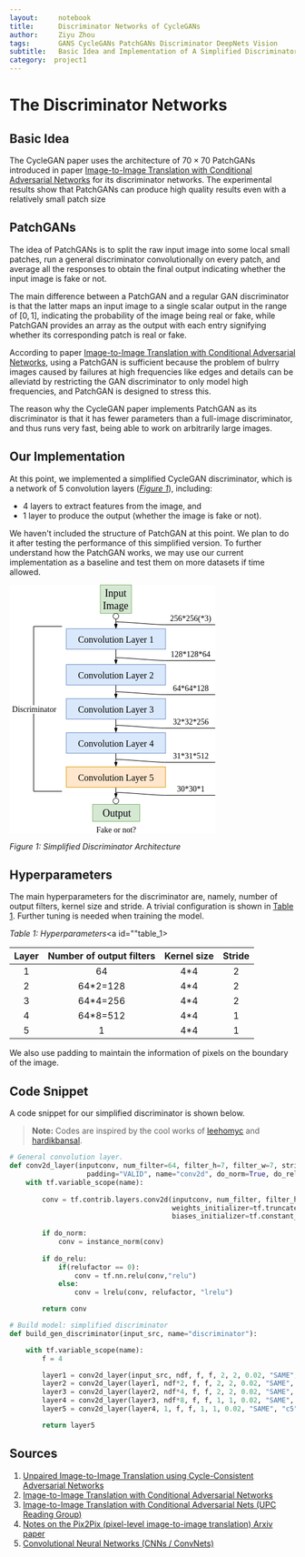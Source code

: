 ```yaml
---
layout:     notebook
title:      Discriminator Networks of CycleGANs
author:     Ziyu Zhou
tags:       GANS CycleGANs PatchGANs Discriminator DeepNets Vision
subtitle:   Basic Idea and Implementation of A Simplified Discriminator of CycleGANs
category:  project1
---
```


# The Discriminator Networks

## Basic Idea

The CycleGAN paper uses the architecture of $70 \times 70$ PatchGANs introduced in paper [Image-to-Image Translation with Conditional Adversarial Networks](https://arxiv.org/pdf/1611.07004.pdf) for its discriminator networks. The experimental results show that PatchGANs can produce high quality results even with a relatively small patch size


## PatchGANs

The idea of PatchGANs is to split the raw input image into some local small patches, run a general discriminator convolutionally on every patch, and average all the responses to obtain the final output indicating whether the input image is fake or not. 

The main difference between a PatchGAN and a regular GAN discriminator is that the latter maps an input image to a single scalar output in the range of $[0, 1]$, indicating the probability of the image being real or fake, while PatchGAN provides an array as the output with each entry signifying whether its corresponding patch is real or fake.

According to paper [Image-to-Image Translation with Conditional Adversarial Networks](https://arxiv.org/pdf/1611.07004.pdf), using a PatchGAN is sufficient because the problem of bulrry images caused by failures at high frequencies like edges and details can be alleviatd by restricting the GAN discriminator to only model high frequencies, and PatchGAN is designed to stress this.

The reason why the CycleGAN paper implements PatchGAN as its discriminator is that it has fewer parameters than a full-image discriminator, and thus runs very fast, being able to work on arbitrarily large images.


## Our Implementation

At this point, we implemented a simplified CycleGAN discriminator, which is a network of 5 convolution layers ([_Figure 1_](#discrim)), including:

* 4 layers to extract features from the image, and
* 1 layer to produce the output (whether the image is fake or not).

We haven't included the structure of PatchGAN at this point. We plan to do it after testing the performance of this simplified version. To further understand how the PatchGAN works, we may use our current implementation as a baseline and test them on more datasets if time allowed.



![img](data:image/svg+xml;base64,PCFET0NUWVBFIHN2ZyBQVUJMSUMgIi0vL1czQy8vRFREIFNWRyAxLjEvL0VOIiAiaHR0cDovL3d3%0D%0Ady53My5vcmcvR3JhcGhpY3MvU1ZHLzEuMS9EVEQvc3ZnMTEuZHRkIj4KPHN2ZyB4bWxucz0iaHR0%0D%0AcDovL3d3dy53My5vcmcvMjAwMC9zdmciIHhtbG5zOnhsaW5rPSJodHRwOi8vd3d3LnczLm9yZy8x%0D%0AOTk5L3hsaW5rIiB3aWR0aD0iMzYzcHgiIGhlaWdodD0iNDM4cHgiIHZlcnNpb249IjEuMSIgY29u%0D%0AdGVudD0iJmx0O214ZmlsZSB1c2VyQWdlbnQ9JnF1b3Q7TW96aWxsYS81LjAgKE1hY2ludG9zaDsg%0D%0ASW50ZWwgTWFjIE9TIFggMTBfMTJfNikgQXBwbGVXZWJLaXQvNTM3LjM2IChLSFRNTCwgbGlrZSBH%0D%0AZWNrbykgQ2hyb21lLzYzLjAuMzIzOS4xMzIgU2FmYXJpLzUzNy4zNiZxdW90OyB2ZXJzaW9uPSZx%0D%0AdW90OzguNS45JnF1b3Q7IGVkaXRvcj0mcXVvdDt3d3cuZHJhdy5pbyZxdW90OyZndDsmbHQ7ZGlh%0D%0AZ3JhbSBpZD0mcXVvdDs4NmE3NWFhYS1hYmE2LTI2OTUtMGQxMC01M2QyMjllODhkM2UmcXVvdDsg%0D%0AbmFtZT0mcXVvdDtQYWdlLTEmcXVvdDsmZ3Q7N1Z4dGI2TTRFUDQxa1hZcmJSVnM4NUtQYmRydXJi%0D%0AU25PM1ZYMnR0UEp3Y2N3cFhnSEhIYTlINzlqYkVoRUp5R2JZRzBUU3Jhd3ZnRlBEUFA0L0VMRFBC%0D%0ANHZ2NmMwc1hzZHg2d2VJQ0d3WHFBcndZSWpld2gvSldDUnlXd2JhSUVZUm9GU21SdEJOK2kvNWdX%0D%0ANm5MaEtncllzcEpSY0I2TGFGRVYranhKbUM4cU1wcW0vS0dhYmNyajZsMFhOR1Exd1RlZnhuWHBq%0D%0AeWdRTXlWRkdEdWJoTjlZRk03eVd6dDVBeWZVdnd0VHZrcjBEUWNJVDdNZmxUeW5lV1c2cGNzWkRm%0D%0AaERTWVN2QjNpY2NpN1UyWHc5WnJIVWJhNDNWZTVtUjJyeDRDbExSSk1DR092bkVJOTU0MWtBdXRD%0D%0AWENVL2czMlhXSUNhTERPRnFKdVl4bkZwd3l0YVIrRXVLejIxOTlUTlBTVVQ2V0VxU2x6OTFCVXRC%0D%0AVTNFaDdiUzVSU2E3aWVKWTUyRkprT2VZeE55Lyt6NkxFaVhXbWRSTmN1ZHg0T29mSnNTanZxWXJ3%0D%0AVUhFVXpIaklVOW8vSlh6aFM2MUZDbS9ZMk1lOHpSck1SNW1QMFZLYm5LWlYybEhxbVNuZ3EzQ2JB%0D%0AQUh4dWNNV2dwWlVoWlRFZDFYeTFIdG1HR1JyeWo2SjQrZ1JqVFVHQ0tXcllwb0NGazVOdklxbG55%0D%0AVitreVhLbHQ0WDBYWXJWWUVpZytacUZVRUo2WDJiRVNaQSszd1B2Mkk5elJlc2R6L3Q3eXI2a29Q%0D%0AczBpd2J3dnF5OVFINEpLcWU5WHRNUVhqbHl3WDJNd0xDTWhwSElYZ0gxYyttSVdsSmlON2FJSWRw%0D%0AekRwUFVzRlcvK3FVWFVCN0xublZhMDZ1dWtQRzdxd2RZNVppU2pzNFc0L3FDaitDUzNiSjhTMmdW%0D%0AalFZSVlnemUyNmw4bXdvSUh6UWx3M3RTZmFEeG9vQUYwZjJ3OFl1bHlvL25BYXJhWDE5eU5JOTA0%0D%0AR0JMV0FFNUl6d2phSmxXQ1NpOG93MmVhNjU2Z1ZHOVRxeEVKcWdHZjhPS1hhK002L0s5bmRYbjZt%0D%0AS1oxejZMa0xTY1VLdVZBVy83VE1uUFlDTWxqZVlsMHU0WVR5LzVka3NaSTMrVEtYb1lhK01UeXl1%0D%0AcmZLVXpNektGcVlDREEzbHdaZTJZSmFWRE9lTkZzRUFjMkZUcGhIUVJEdmNxQXFXYlRCajI2Vkhk%0D%0AMjYyVDJEMlhFTFprZmtSSS90MHlPcDA2T0ZlK0pIc2cvSSt5SHFWQ0hhRFBvS3BHT2UzUE40SlNL%0D%0AZVFNR3Y5QkhnQlRVMmhYVEw0UTVsM3RSdkZPNDR2c2NtMDViZ2pMYkRuU0tJTEJPNWF3aDQ4aEhU%0D%0AaXlCOWluaGFnblFGdnkrTmI1b05ONG9SNWt2SExjanVidHl5TjFZNEFNV2dJNmNZTkRURWlwMVJq%0D%0ASE9pbVBhakJzc1VOdGc5aFEzV2E0d2I4TEdEMmpCUDBoMm8zUk9vT3dDMWJRQzEweGVvN1ZjSWFu%0D%0ATGtvTWFvVDFCN0oxQjNBR3JIQUdxdkwxQTdyeERVOW1GQVBaMHl4MjhHNnNBZFRZWnRUZGpWUWUz%0D%0AMUNHckxOWGhBdCtSNW9JVWpsMVMwVEloVDA3S0hEVXB1WVdiVTh2WXIrYjBzTkJCczE3MjNvNFVH%0D%0AYTdTUHZqcGRhZmhqSmJLbGh1TmJZdGhpTENPV3VscGxHTlkwKzd3b3hIMGlESEVyY1loMUZIR0lh%0D%0ANGhEM0o3aWtQNldESWtKeURmMGprRWlsOUZISWxOdWpnL1VaQXZTSTBNUVF0ckFiMitjYlRTMWhi%0D%0Ad3orZXMwSGpydWkzZG1kQ0ZUUU5VaW92RXQ5TTAwQ1RQRGlReSswa0F4bXdwOU91RkM4TGt1bkdw%0D%0AdWxBa0xPWjJlS2RhK2hBTlVQYllHTmp6QkdLNnMvQXFPcDlqZ09ZNldQNUYwS2hFbDRUakxtQTNB%0D%0Ac3ZIWU1xR0w3MXpOOXF2SDlrRmZORXBrYmFvWnpGK2xTeUNFVzZiMG56Vkk4cG0rbEpsRXl0Z05q%0D%0Ad080UTRXb0RHN3I4emltRUF6dDNscjN0RFBiUTZ2aXpKYUw2LzNUcU40L29UWTJQelRZaVZYdXNL%0D%0AQkprWGk4elJpVko5ZWJGR09YVStwaThrNkloWE9sRmtzcUhReHhuK210cFY2ajNCM2swTzFsQzk3%0D%0AMnNxZm5WU3Zac1pqMWpEVW92SGU2dWxOR1FyWnpCcjhmenZESEV5VWREeVVaOW1OMVJrbW1xZHYz%0D%0AUVVrNWRnOUNTZm51aUE0b3lUUXIweDhsT1FUaUl4a21uUWpwYUFpcDJDM1NCeUUxbVE5N280VGtI%0D%0AbzZRRU9rdVJqcnNxQTJqTXpnZ1Nqb1IwdkVRMGdqMVJramsvUTdhOEFFSGJYaTR0WEd3UFVJaTFt%0D%0ARUp5VHFEdzdiUWlaQ09ocEN3M1NNaG9YZExTS1M1SVZyZUVJMmQ3dWpvc0FzWWVIZ0dSK05YSTA1%0D%0AazlPYkppUFE0ZjBSTUU2VHZoSXp3b2NpSWREZDdSQnJNOTlXMVpTQ0ErVHFVSDVrNG44Yjh3WitC%0D%0ANmM1cGtuQ1JtZlZ2cXdSRVJRWTc5NTNzUkVWei95OWVaQ3hlZzZwUFY5aUdMUWRvMUFZQTltNlRh%0D%0ANVhkMVpKdTZZTVduM3lsVkprbERTY2ZzaGZjSlp2QzM2M3pqL1hPNFNwYSttazBqeElxNUFyM1cx%0D%0AcllEdWh5VmtCZlBxL2VLbUdSbHJ6S3Jub1ZjcnlhVnhHVFY3WHhNWUYyTnJMazU2cHpROFhHbFNL%0D%0AdDJFMnJFdC9RUmhhendYLzVCVnJEQmx2UzBhNTV1Tng4UUVZeDkrWXJQZmo2Znc9PSZsdDsvZGlh%0D%0AZ3JhbSZndDsmbHQ7L214ZmlsZSZndDsiIHN0eWxlPSJiYWNrZ3JvdW5kLWNvbG9yOiByZ2IoMjU1%0D%0ALCAyNTUsIDI1NSk7Ij48ZGVmcy8+PGcgdHJhbnNmb3JtPSJ0cmFuc2xhdGUoMC41LDAuNSkiPjxw%0D%0AYXRoIGQ9Ik0gMTg3IDUwIEwgMTg3IDY4Ljg4IiBmaWxsPSJub25lIiBzdHJva2U9IiMwMDAwMDAi%0D%0AIHN0cm9rZS1taXRlcmxpbWl0PSIxMCIgcG9pbnRlci1ldmVudHM9Im5vbmUiLz48cGF0aCBkPSJN%0D%0AIDE4NyA3NS44OCBMIDE4NC42NyA2OC44OCBMIDE4OS4zMyA2OC44OCBaIiBmaWxsPSIjMDAwMDAw%0D%0AIiBzdHJva2U9IiMwMDAwMDAiIHN0cm9rZS1taXRlcmxpbWl0PSIxMCIgcG9pbnRlci1ldmVudHM9%0D%0AIm5vbmUiLz48cmVjdCB4PSIxNTkuNSIgeT0iMCIgd2lkdGg9IjU1IiBoZWlnaHQ9IjUwIiBmaWxs%0D%0APSIjZDVlOGQ0IiBzdHJva2U9IiM4MmIzNjYiIHBvaW50ZXItZXZlbnRzPSJub25lIi8+PHBhdGgg%0D%0AZD0iTSAxODcgNjAgTCAxODcgNjguODgiIGZpbGw9Im5vbmUiIHN0cm9rZT0iIzAwMDAwMCIgc3Ry%0D%0Ab2tlLW1pdGVybGltaXQ9IjEwIiBwb2ludGVyLWV2ZW50cz0ibm9uZSIvPjxwYXRoIGQ9Ik0gMTg3%0D%0AIDc1Ljg4IEwgMTg0LjY3IDY4Ljg4IEwgMTg5LjMzIDY4Ljg4IFoiIGZpbGw9IiMwMDAwMDAiIHN0%0D%0Acm9rZT0iIzAwMDAwMCIgc3Ryb2tlLW1pdGVybGltaXQ9IjEwIiBwb2ludGVyLWV2ZW50cz0ibm9u%0D%0AZSIvPjxlbGxpcHNlIGN4PSIxODciIGN5PSI1NSIgcng9IjUiIHJ5PSI1IiBmaWxsPSIjZmZmZmZm%0D%0AIiBzdHJva2U9IiMwMDAwMDAiIHBvaW50ZXItZXZlbnRzPSJub25lIi8+PGcgdHJhbnNmb3JtPSJ0%0D%0AcmFuc2xhdGUoMTQ3LjUsNC41KSI+PHN3aXRjaD48Zm9yZWlnbk9iamVjdCBzdHlsZT0ib3ZlcmZs%0D%0Ab3c6dmlzaWJsZTsiIHBvaW50ZXItZXZlbnRzPSJhbGwiIHdpZHRoPSI3OCIgaGVpZ2h0PSI0MCIg%0D%0AcmVxdWlyZWRGZWF0dXJlcz0iaHR0cDovL3d3dy53My5vcmcvVFIvU1ZHMTEvZmVhdHVyZSNFeHRl%0D%0AbnNpYmlsaXR5Ij48ZGl2IHhtbG5zPSJodHRwOi8vd3d3LnczLm9yZy8xOTk5L3hodG1sIiBzdHls%0D%0AZT0iZGlzcGxheTogaW5saW5lLWJsb2NrOyBmb250LXNpemU6IDEycHg7IGZvbnQtZmFtaWx5OiBI%0D%0AZWx2ZXRpY2E7IGNvbG9yOiByZ2IoMCwgMCwgMCk7IGxpbmUtaGVpZ2h0OiAxLjI7IHZlcnRpY2Fs%0D%0ALWFsaWduOiB0b3A7IHdpZHRoOiA3OHB4OyB3aGl0ZS1zcGFjZTogbm9ybWFsOyB3b3JkLXdyYXA6%0D%0AIG5vcm1hbDsgdGV4dC1hbGlnbjogY2VudGVyOyI+PGRpdiB4bWxucz0iaHR0cDovL3d3dy53My5v%0D%0AcmcvMTk5OS94aHRtbCIgc3R5bGU9ImRpc3BsYXk6aW5saW5lLWJsb2NrO3RleHQtYWxpZ246aW5o%0D%0AZXJpdDt0ZXh0LWRlY29yYXRpb246aW5oZXJpdDsiPjxmb250IGZhY2U9IkdhcmFtb25kIiBzdHls%0D%0AZT0iZm9udC1zaXplOiAxOHB4Ij5JbnB1dCBJbWFnZTwvZm9udD48L2Rpdj48L2Rpdj48L2ZvcmVp%0D%0AZ25PYmplY3Q+PHRleHQgeD0iMzkiIHk9IjI2IiBmaWxsPSIjMDAwMDAwIiB0ZXh0LWFuY2hvcj0i%0D%0AbWlkZGxlIiBmb250LXNpemU9IjEycHgiIGZvbnQtZmFtaWx5PSJIZWx2ZXRpY2EiPltOb3Qgc3Vw%0D%0AcG9ydGVkIGJ5IHZpZXdlcl08L3RleHQ+PC9zd2l0Y2g+PC9nPjxwYXRoIGQ9Ik0gMTg3IDExMyBM%0D%0AIDE4NyAxMzEuODgiIGZpbGw9Im5vbmUiIHN0cm9rZT0iIzAwMDAwMCIgc3Ryb2tlLW1pdGVybGlt%0D%0AaXQ9IjEwIiBwb2ludGVyLWV2ZW50cz0ibm9uZSIvPjxwYXRoIGQ9Ik0gMTg3IDEzOC44OCBMIDE4%0D%0ANC42NyAxMzEuODggTCAxODkuMzMgMTMxLjg4IFoiIGZpbGw9IiMwMDAwMDAiIHN0cm9rZT0iIzAw%0D%0AMDAwMCIgc3Ryb2tlLW1pdGVybGltaXQ9IjEwIiBwb2ludGVyLWV2ZW50cz0ibm9uZSIvPjxyZWN0%0D%0AIHg9Ijk5LjUiIHk9Ijc3IiB3aWR0aD0iMTc1IiBoZWlnaHQ9IjM2IiBmaWxsPSIjZGFlOGZjIiBz%0D%0AdHJva2U9IiM2YzhlYmYiIHBvaW50ZXItZXZlbnRzPSJub25lIi8+PGcgdHJhbnNmb3JtPSJ0cmFu%0D%0Ac2xhdGUoMTEzLjUsODYuNSkiPjxzd2l0Y2g+PGZvcmVpZ25PYmplY3Qgc3R5bGU9Im92ZXJmbG93%0D%0AOnZpc2libGU7IiBwb2ludGVyLWV2ZW50cz0iYWxsIiB3aWR0aD0iMTQ3IiBoZWlnaHQ9IjE3IiBy%0D%0AZXF1aXJlZEZlYXR1cmVzPSJodHRwOi8vd3d3LnczLm9yZy9UUi9TVkcxMS9mZWF0dXJlI0V4dGVu%0D%0Ac2liaWxpdHkiPjxkaXYgeG1sbnM9Imh0dHA6Ly93d3cudzMub3JnLzE5OTkveGh0bWwiIHN0eWxl%0D%0APSJkaXNwbGF5OiBpbmxpbmUtYmxvY2s7IGZvbnQtc2l6ZTogMTJweDsgZm9udC1mYW1pbHk6IEhl%0D%0AbHZldGljYTsgY29sb3I6IHJnYigwLCAwLCAwKTsgbGluZS1oZWlnaHQ6IDEuMjsgdmVydGljYWwt%0D%0AYWxpZ246IHRvcDsgd2lkdGg6IDE0N3B4OyB3aGl0ZS1zcGFjZTogbm93cmFwOyB3b3JkLXdyYXA6%0D%0AIG5vcm1hbDsgdGV4dC1hbGlnbjogY2VudGVyOyI+PGRpdiB4bWxucz0iaHR0cDovL3d3dy53My5v%0D%0AcmcvMTk5OS94aHRtbCIgc3R5bGU9ImRpc3BsYXk6aW5saW5lLWJsb2NrO3RleHQtYWxpZ246aW5o%0D%0AZXJpdDt0ZXh0LWRlY29yYXRpb246aW5oZXJpdDsiPjxmb250IHN0eWxlPSJmb250LXNpemU6IDE2%0D%0AcHgiIGZhY2U9IkdhcmFtb25kIj5Db252b2x1dGlvbiBMYXllciAxPC9mb250PjwvZGl2PjwvZGl2%0D%0APjwvZm9yZWlnbk9iamVjdD48dGV4dCB4PSI3NCIgeT0iMTUiIGZpbGw9IiMwMDAwMDAiIHRleHQt%0D%0AYW5jaG9yPSJtaWRkbGUiIGZvbnQtc2l6ZT0iMTJweCIgZm9udC1mYW1pbHk9IkhlbHZldGljYSI+%0D%0AW05vdCBzdXBwb3J0ZWQgYnkgdmlld2VyXTwvdGV4dD48L3N3aXRjaD48L2c+PHBhdGggZD0iTSAx%0D%0AODcgMTczIEwgMTg3IDE5MS44OCIgZmlsbD0ibm9uZSIgc3Ryb2tlPSIjMDAwMDAwIiBzdHJva2Ut%0D%0AbWl0ZXJsaW1pdD0iMTAiIHBvaW50ZXItZXZlbnRzPSJub25lIi8+PHBhdGggZD0iTSAxODcgMTk4%0D%0ALjg4IEwgMTg0LjY3IDE5MS44OCBMIDE4OS4zMyAxOTEuODggWiIgZmlsbD0iIzAwMDAwMCIgc3Ry%0D%0Ab2tlPSIjMDAwMDAwIiBzdHJva2UtbWl0ZXJsaW1pdD0iMTAiIHBvaW50ZXItZXZlbnRzPSJub25l%0D%0AIi8+PHJlY3QgeD0iOTkuNSIgeT0iMTQwIiB3aWR0aD0iMTc1IiBoZWlnaHQ9IjM2IiBmaWxsPSIj%0D%0AZGFlOGZjIiBzdHJva2U9IiM2YzhlYmYiIHBvaW50ZXItZXZlbnRzPSJub25lIi8+PGcgdHJhbnNm%0D%0Ab3JtPSJ0cmFuc2xhdGUoMTEzLjUsMTQ5LjUpIj48c3dpdGNoPjxmb3JlaWduT2JqZWN0IHN0eWxl%0D%0APSJvdmVyZmxvdzp2aXNpYmxlOyIgcG9pbnRlci1ldmVudHM9ImFsbCIgd2lkdGg9IjE0NyIgaGVp%0D%0AZ2h0PSIxNyIgcmVxdWlyZWRGZWF0dXJlcz0iaHR0cDovL3d3dy53My5vcmcvVFIvU1ZHMTEvZmVh%0D%0AdHVyZSNFeHRlbnNpYmlsaXR5Ij48ZGl2IHhtbG5zPSJodHRwOi8vd3d3LnczLm9yZy8xOTk5L3ho%0D%0AdG1sIiBzdHlsZT0iZGlzcGxheTogaW5saW5lLWJsb2NrOyBmb250LXNpemU6IDEycHg7IGZvbnQt%0D%0AZmFtaWx5OiBIZWx2ZXRpY2E7IGNvbG9yOiByZ2IoMCwgMCwgMCk7IGxpbmUtaGVpZ2h0OiAxLjI7%0D%0AIHZlcnRpY2FsLWFsaWduOiB0b3A7IHdpZHRoOiAxNDdweDsgd2hpdGUtc3BhY2U6IG5vd3JhcDsg%0D%0Ad29yZC13cmFwOiBub3JtYWw7IHRleHQtYWxpZ246IGNlbnRlcjsiPjxkaXYgeG1sbnM9Imh0dHA6%0D%0ALy93d3cudzMub3JnLzE5OTkveGh0bWwiIHN0eWxlPSJkaXNwbGF5OmlubGluZS1ibG9jazt0ZXh0%0D%0ALWFsaWduOmluaGVyaXQ7dGV4dC1kZWNvcmF0aW9uOmluaGVyaXQ7Ij48Zm9udCBzdHlsZT0iZm9u%0D%0AdC1zaXplOiAxNnB4IiBmYWNlPSJHYXJhbW9uZCI+Q29udm9sdXRpb24gTGF5ZXIgMjwvZm9udD48%0D%0AL2Rpdj48L2Rpdj48L2ZvcmVpZ25PYmplY3Q+PHRleHQgeD0iNzQiIHk9IjE1IiBmaWxsPSIjMDAw%0D%0AMDAwIiB0ZXh0LWFuY2hvcj0ibWlkZGxlIiBmb250LXNpemU9IjEycHgiIGZvbnQtZmFtaWx5PSJI%0D%0AZWx2ZXRpY2EiPltOb3Qgc3VwcG9ydGVkIGJ5IHZpZXdlcl08L3RleHQ+PC9zd2l0Y2g+PC9nPjxw%0D%0AYXRoIGQ9Ik0gMTg3IDIzNiBMIDE4NyAyNTEuODgiIGZpbGw9Im5vbmUiIHN0cm9rZT0iIzAwMDAw%0D%0AMCIgc3Ryb2tlLW1pdGVybGltaXQ9IjEwIiBwb2ludGVyLWV2ZW50cz0ibm9uZSIvPjxwYXRoIGQ9%0D%0AIk0gMTg3IDI1OC44OCBMIDE4NC42NyAyNTEuODggTCAxODkuMzMgMjUxLjg4IFoiIGZpbGw9IiMw%0D%0AMDAwMDAiIHN0cm9rZT0iIzAwMDAwMCIgc3Ryb2tlLW1pdGVybGltaXQ9IjEwIiBwb2ludGVyLWV2%0D%0AZW50cz0ibm9uZSIvPjxyZWN0IHg9Ijk5LjUiIHk9IjIwMCIgd2lkdGg9IjE3NSIgaGVpZ2h0PSIz%0D%0ANiIgZmlsbD0iI2RhZThmYyIgc3Ryb2tlPSIjNmM4ZWJmIiBwb2ludGVyLWV2ZW50cz0ibm9uZSIv%0D%0APjxnIHRyYW5zZm9ybT0idHJhbnNsYXRlKDExMy41LDIwOS41KSI+PHN3aXRjaD48Zm9yZWlnbk9i%0D%0AamVjdCBzdHlsZT0ib3ZlcmZsb3c6dmlzaWJsZTsiIHBvaW50ZXItZXZlbnRzPSJhbGwiIHdpZHRo%0D%0APSIxNDciIGhlaWdodD0iMTciIHJlcXVpcmVkRmVhdHVyZXM9Imh0dHA6Ly93d3cudzMub3JnL1RS%0D%0AL1NWRzExL2ZlYXR1cmUjRXh0ZW5zaWJpbGl0eSI+PGRpdiB4bWxucz0iaHR0cDovL3d3dy53My5v%0D%0AcmcvMTk5OS94aHRtbCIgc3R5bGU9ImRpc3BsYXk6IGlubGluZS1ibG9jazsgZm9udC1zaXplOiAx%0D%0AMnB4OyBmb250LWZhbWlseTogSGVsdmV0aWNhOyBjb2xvcjogcmdiKDAsIDAsIDApOyBsaW5lLWhl%0D%0AaWdodDogMS4yOyB2ZXJ0aWNhbC1hbGlnbjogdG9wOyB3aWR0aDogMTQ3cHg7IHdoaXRlLXNwYWNl%0D%0AOiBub3dyYXA7IHdvcmQtd3JhcDogbm9ybWFsOyB0ZXh0LWFsaWduOiBjZW50ZXI7Ij48ZGl2IHht%0D%0AbG5zPSJodHRwOi8vd3d3LnczLm9yZy8xOTk5L3hodG1sIiBzdHlsZT0iZGlzcGxheTppbmxpbmUt%0D%0AYmxvY2s7dGV4dC1hbGlnbjppbmhlcml0O3RleHQtZGVjb3JhdGlvbjppbmhlcml0OyI+PGZvbnQg%0D%0Ac3R5bGU9ImZvbnQtc2l6ZTogMTZweCIgZmFjZT0iR2FyYW1vbmQiPkNvbnZvbHV0aW9uIExheWVy%0D%0AIDM8L2ZvbnQ+PC9kaXY+PC9kaXY+PC9mb3JlaWduT2JqZWN0Pjx0ZXh0IHg9Ijc0IiB5PSIxNSIg%0D%0AZmlsbD0iIzAwMDAwMCIgdGV4dC1hbmNob3I9Im1pZGRsZSIgZm9udC1zaXplPSIxMnB4IiBmb250%0D%0ALWZhbWlseT0iSGVsdmV0aWNhIj5bTm90IHN1cHBvcnRlZCBieSB2aWV3ZXJdPC90ZXh0Pjwvc3dp%0D%0AdGNoPjwvZz48cGF0aCBkPSJNIDE4NyAyOTYgTCAxODcgMzExLjg4IiBmaWxsPSJub25lIiBzdHJv%0D%0Aa2U9IiMwMDAwMDAiIHN0cm9rZS1taXRlcmxpbWl0PSIxMCIgcG9pbnRlci1ldmVudHM9Im5vbmUi%0D%0ALz48cGF0aCBkPSJNIDE4NyAzMTguODggTCAxODQuNjcgMzExLjg4IEwgMTg5LjMzIDMxMS44OCBa%0D%0AIiBmaWxsPSIjMDAwMDAwIiBzdHJva2U9IiMwMDAwMDAiIHN0cm9rZS1taXRlcmxpbWl0PSIxMCIg%0D%0AcG9pbnRlci1ldmVudHM9Im5vbmUiLz48cmVjdCB4PSI5OS41IiB5PSIyNjAiIHdpZHRoPSIxNzUi%0D%0AIGhlaWdodD0iMzYiIGZpbGw9IiNkYWU4ZmMiIHN0cm9rZT0iIzZjOGViZiIgcG9pbnRlci1ldmVu%0D%0AdHM9Im5vbmUiLz48ZyB0cmFuc2Zvcm09InRyYW5zbGF0ZSgxMTMuNSwyNjkuNSkiPjxzd2l0Y2g+%0D%0APGZvcmVpZ25PYmplY3Qgc3R5bGU9Im92ZXJmbG93OnZpc2libGU7IiBwb2ludGVyLWV2ZW50cz0i%0D%0AYWxsIiB3aWR0aD0iMTQ3IiBoZWlnaHQ9IjE3IiByZXF1aXJlZEZlYXR1cmVzPSJodHRwOi8vd3d3%0D%0ALnczLm9yZy9UUi9TVkcxMS9mZWF0dXJlI0V4dGVuc2liaWxpdHkiPjxkaXYgeG1sbnM9Imh0dHA6%0D%0ALy93d3cudzMub3JnLzE5OTkveGh0bWwiIHN0eWxlPSJkaXNwbGF5OiBpbmxpbmUtYmxvY2s7IGZv%0D%0AbnQtc2l6ZTogMTJweDsgZm9udC1mYW1pbHk6IEhlbHZldGljYTsgY29sb3I6IHJnYigwLCAwLCAw%0D%0AKTsgbGluZS1oZWlnaHQ6IDEuMjsgdmVydGljYWwtYWxpZ246IHRvcDsgd2lkdGg6IDE0N3B4OyB3%0D%0AaGl0ZS1zcGFjZTogbm93cmFwOyB3b3JkLXdyYXA6IG5vcm1hbDsgdGV4dC1hbGlnbjogY2VudGVy%0D%0AOyI+PGRpdiB4bWxucz0iaHR0cDovL3d3dy53My5vcmcvMTk5OS94aHRtbCIgc3R5bGU9ImRpc3Bs%0D%0AYXk6aW5saW5lLWJsb2NrO3RleHQtYWxpZ246aW5oZXJpdDt0ZXh0LWRlY29yYXRpb246aW5oZXJp%0D%0AdDsiPjxmb250IHN0eWxlPSJmb250LXNpemU6IDE2cHgiIGZhY2U9IkdhcmFtb25kIj5Db252b2x1%0D%0AdGlvbiBMYXllciA0PC9mb250PjwvZGl2PjwvZGl2PjwvZm9yZWlnbk9iamVjdD48dGV4dCB4PSI3%0D%0ANCIgeT0iMTUiIGZpbGw9IiMwMDAwMDAiIHRleHQtYW5jaG9yPSJtaWRkbGUiIGZvbnQtc2l6ZT0i%0D%0AMTJweCIgZm9udC1mYW1pbHk9IkhlbHZldGljYSI+W05vdCBzdXBwb3J0ZWQgYnkgdmlld2VyXTwv%0D%0AdGV4dD48L3N3aXRjaD48L2c+PHBhdGggZD0iTSAxODcgMzU2IEwgMTg3IDM2Ni44OCIgZmlsbD0i%0D%0Abm9uZSIgc3Ryb2tlPSIjMDAwMDAwIiBzdHJva2UtbWl0ZXJsaW1pdD0iMTAiIHBvaW50ZXItZXZl%0D%0AbnRzPSJub25lIi8+PHBhdGggZD0iTSAxODcgMzczLjg4IEwgMTg0LjY3IDM2Ni44OCBMIDE4OS4z%0D%0AMyAzNjYuODggWiIgZmlsbD0iIzAwMDAwMCIgc3Ryb2tlPSIjMDAwMDAwIiBzdHJva2UtbWl0ZXJs%0D%0AaW1pdD0iMTAiIHBvaW50ZXItZXZlbnRzPSJub25lIi8+PHJlY3QgeD0iOTkuNSIgeT0iMzIwIiB3%0D%0AaWR0aD0iMTc1IiBoZWlnaHQ9IjM2IiBmaWxsPSIjZmZlNmNjIiBzdHJva2U9IiNkNzliMDAiIHBv%0D%0AaW50ZXItZXZlbnRzPSJub25lIi8+PGcgdHJhbnNmb3JtPSJ0cmFuc2xhdGUoMTEzLjUsMzI5LjUp%0D%0AIj48c3dpdGNoPjxmb3JlaWduT2JqZWN0IHN0eWxlPSJvdmVyZmxvdzp2aXNpYmxlOyIgcG9pbnRl%0D%0Aci1ldmVudHM9ImFsbCIgd2lkdGg9IjE0NyIgaGVpZ2h0PSIxNyIgcmVxdWlyZWRGZWF0dXJlcz0i%0D%0AaHR0cDovL3d3dy53My5vcmcvVFIvU1ZHMTEvZmVhdHVyZSNFeHRlbnNpYmlsaXR5Ij48ZGl2IHht%0D%0AbG5zPSJodHRwOi8vd3d3LnczLm9yZy8xOTk5L3hodG1sIiBzdHlsZT0iZGlzcGxheTogaW5saW5l%0D%0ALWJsb2NrOyBmb250LXNpemU6IDEycHg7IGZvbnQtZmFtaWx5OiBIZWx2ZXRpY2E7IGNvbG9yOiBy%0D%0AZ2IoMCwgMCwgMCk7IGxpbmUtaGVpZ2h0OiAxLjI7IHZlcnRpY2FsLWFsaWduOiB0b3A7IHdpZHRo%0D%0AOiAxNDdweDsgd2hpdGUtc3BhY2U6IG5vd3JhcDsgd29yZC13cmFwOiBub3JtYWw7IHRleHQtYWxp%0D%0AZ246IGNlbnRlcjsiPjxkaXYgeG1sbnM9Imh0dHA6Ly93d3cudzMub3JnLzE5OTkveGh0bWwiIHN0%0D%0AeWxlPSJkaXNwbGF5OmlubGluZS1ibG9jazt0ZXh0LWFsaWduOmluaGVyaXQ7dGV4dC1kZWNvcmF0%0D%0AaW9uOmluaGVyaXQ7Ij48Zm9udCBzdHlsZT0iZm9udC1zaXplOiAxNnB4IiBmYWNlPSJHYXJhbW9u%0D%0AZCI+Q29udm9sdXRpb24gTGF5ZXIgNTwvZm9udD48L2Rpdj48L2Rpdj48L2ZvcmVpZ25PYmplY3Q+%0D%0APHRleHQgeD0iNzQiIHk9IjE1IiBmaWxsPSIjMDAwMDAwIiB0ZXh0LWFuY2hvcj0ibWlkZGxlIiBm%0D%0Ab250LXNpemU9IjEycHgiIGZvbnQtZmFtaWx5PSJIZWx2ZXRpY2EiPltOb3Qgc3VwcG9ydGVkIGJ5%0D%0AIHZpZXdlcl08L3RleHQ+PC9zd2l0Y2g+PC9nPjxyZWN0IHg9IjE0NiIgeT0iMzg2IiB3aWR0aD0i%0D%0AODMiIGhlaWdodD0iMzAiIGZpbGw9IiNkNWU4ZDQiIHN0cm9rZT0iIzgyYjM2NiIgcG9pbnRlci1l%0D%0AdmVudHM9Im5vbmUiLz48ZWxsaXBzZSBjeD0iMTg3IiBjeT0iMzgwIiByeD0iNSIgcnk9IjUiIGZp%0D%0AbGw9IiNmZmZmZmYiIHN0cm9rZT0iIzAwMDAwMCIgcG9pbnRlci1ldmVudHM9Im5vbmUiLz48ZyB0%0D%0AcmFuc2Zvcm09InRyYW5zbGF0ZSgxNTguNSwzOTEuNSkiPjxzd2l0Y2g+PGZvcmVpZ25PYmplY3Qg%0D%0Ac3R5bGU9Im92ZXJmbG93OnZpc2libGU7IiBwb2ludGVyLWV2ZW50cz0iYWxsIiB3aWR0aD0iNTgi%0D%0AIGhlaWdodD0iMTkiIHJlcXVpcmVkRmVhdHVyZXM9Imh0dHA6Ly93d3cudzMub3JnL1RSL1NWRzEx%0D%0AL2ZlYXR1cmUjRXh0ZW5zaWJpbGl0eSI+PGRpdiB4bWxucz0iaHR0cDovL3d3dy53My5vcmcvMTk5%0D%0AOS94aHRtbCIgc3R5bGU9ImRpc3BsYXk6IGlubGluZS1ibG9jazsgZm9udC1zaXplOiAxMnB4OyBm%0D%0Ab250LWZhbWlseTogSGVsdmV0aWNhOyBjb2xvcjogcmdiKDAsIDAsIDApOyBsaW5lLWhlaWdodDog%0D%0AMS4yOyB2ZXJ0aWNhbC1hbGlnbjogdG9wOyB3aWR0aDogNjBweDsgd2hpdGUtc3BhY2U6IG5vd3Jh%0D%0AcDsgd29yZC13cmFwOiBub3JtYWw7IHRleHQtYWxpZ246IGNlbnRlcjsiPjxkaXYgeG1sbnM9Imh0%0D%0AdHA6Ly93d3cudzMub3JnLzE5OTkveGh0bWwiIHN0eWxlPSJkaXNwbGF5OmlubGluZS1ibG9jazt0%0D%0AZXh0LWFsaWduOmluaGVyaXQ7dGV4dC1kZWNvcmF0aW9uOmluaGVyaXQ7Ij48Zm9udCBmYWNlPSJH%0D%0AYXJhbW9uZCIgc3R5bGU9ImZvbnQtc2l6ZTogMThweCI+T3V0cHV0PC9mb250PjwvZGl2PjwvZGl2%0D%0APjwvZm9yZWlnbk9iamVjdD48dGV4dCB4PSIyOSIgeT0iMTYiIGZpbGw9IiMwMDAwMDAiIHRleHQt%0D%0AYW5jaG9yPSJtaWRkbGUiIGZvbnQtc2l6ZT0iMTJweCIgZm9udC1mYW1pbHk9IkhlbHZldGljYSI+%0D%0AW05vdCBzdXBwb3J0ZWQgYnkgdmlld2VyXTwvdGV4dD48L3N3aXRjaD48L2c+PHBhdGggZD0iTSAy%0D%0AMDggNDE2IEwgMjA4IDQxNiIgZmlsbD0ibm9uZSIgc3Ryb2tlPSIjMDAwMDAwIiBzdHJva2UtbWl0%0D%0AZXJsaW1pdD0iMTAiIHBvaW50ZXItZXZlbnRzPSJub25lIi8+PHBhdGggZD0iTSAyMDggNDE2IEwg%0D%0AMjA4IDQxNiBMIDIwOCA0MTYgWiIgZmlsbD0iIzAwMDAwMCIgc3Ryb2tlPSIjMDAwMDAwIiBzdHJv%0D%0Aa2UtbWl0ZXJsaW1pdD0iMTAiIHBvaW50ZXItZXZlbnRzPSJub25lIi8+PGcgdHJhbnNmb3JtPSJ0%0D%0AcmFuc2xhdGUoMTQ4LjUsNDIzLjUpIj48c3dpdGNoPjxmb3JlaWduT2JqZWN0IHN0eWxlPSJvdmVy%0D%0AZmxvdzp2aXNpYmxlOyIgcG9pbnRlci1ldmVudHM9ImFsbCIgd2lkdGg9Ijc2IiBoZWlnaHQ9IjE0%0D%0AIiByZXF1aXJlZEZlYXR1cmVzPSJodHRwOi8vd3d3LnczLm9yZy9UUi9TVkcxMS9mZWF0dXJlI0V4%0D%0AdGVuc2liaWxpdHkiPjxkaXYgeG1sbnM9Imh0dHA6Ly93d3cudzMub3JnLzE5OTkveGh0bWwiIHN0%0D%0AeWxlPSJkaXNwbGF5OiBpbmxpbmUtYmxvY2s7IGZvbnQtc2l6ZTogMTJweDsgZm9udC1mYW1pbHk6%0D%0AIEhlbHZldGljYTsgY29sb3I6IHJnYigwLCAwLCAwKTsgbGluZS1oZWlnaHQ6IDEuMjsgdmVydGlj%0D%0AYWwtYWxpZ246IHRvcDsgd2lkdGg6IDc4cHg7IHdoaXRlLXNwYWNlOiBub3dyYXA7IHdvcmQtd3Jh%0D%0AcDogbm9ybWFsOyB0ZXh0LWFsaWduOiBjZW50ZXI7Ij48ZGl2IHhtbG5zPSJodHRwOi8vd3d3Lncz%0D%0ALm9yZy8xOTk5L3hodG1sIiBzdHlsZT0iZGlzcGxheTppbmxpbmUtYmxvY2s7dGV4dC1hbGlnbjpp%0D%0Abmhlcml0O3RleHQtZGVjb3JhdGlvbjppbmhlcml0OyI+PGZvbnQgZmFjZT0iR2FyYW1vbmQiIHN0%0D%0AeWxlPSJmb250LXNpemU6IDE0cHgiPkZha2Ugb3Igbm90PzwvZm9udD48L2Rpdj48L2Rpdj48L2Zv%0D%0AcmVpZ25PYmplY3Q+PHRleHQgeD0iMzgiIHk9IjEzIiBmaWxsPSIjMDAwMDAwIiB0ZXh0LWFuY2hv%0D%0Acj0ibWlkZGxlIiBmb250LXNpemU9IjEycHgiIGZvbnQtZmFtaWx5PSJIZWx2ZXRpY2EiPltOb3Qg%0D%0Ac3VwcG9ydGVkIGJ5IHZpZXdlcl08L3RleHQ+PC9zd2l0Y2g+PC9nPjxwYXRoIGQ9Ik0gMjczIDEx%0D%0AMyBNIDM2MiAxMTMgTSAzNjIgMTMzIEwgMjczIDEzMyIgZmlsbD0ibm9uZSIgc3Ryb2tlPSIjMDAw%0D%0AMDAwIiBzdHJva2UtbWl0ZXJsaW1pdD0iMTAiIHBvaW50ZXItZXZlbnRzPSJub25lIi8+PGcgdHJh%0D%0AbnNmb3JtPSJ0cmFuc2xhdGUoMjgzLjUsMTE0LjUpIj48c3dpdGNoPjxmb3JlaWduT2JqZWN0IHN0%0D%0AeWxlPSJvdmVyZmxvdzp2aXNpYmxlOyIgcG9pbnRlci1ldmVudHM9ImFsbCIgd2lkdGg9IjY3IiBo%0D%0AZWlnaHQ9IjE0IiByZXF1aXJlZEZlYXR1cmVzPSJodHRwOi8vd3d3LnczLm9yZy9UUi9TVkcxMS9m%0D%0AZWF0dXJlI0V4dGVuc2liaWxpdHkiPjxkaXYgeG1sbnM9Imh0dHA6Ly93d3cudzMub3JnLzE5OTkv%0D%0AeGh0bWwiIHN0eWxlPSJkaXNwbGF5OiBpbmxpbmUtYmxvY2s7IGZvbnQtc2l6ZTogMTJweDsgZm9u%0D%0AdC1mYW1pbHk6IEhlbHZldGljYTsgY29sb3I6IHJnYigwLCAwLCAwKTsgbGluZS1oZWlnaHQ6IDEu%0D%0AMjsgdmVydGljYWwtYWxpZ246IHRvcDsgd2lkdGg6IDY3cHg7IHdoaXRlLXNwYWNlOiBub3dyYXA7%0D%0AIHdvcmQtd3JhcDogbm9ybWFsOyB0ZXh0LWFsaWduOiBjZW50ZXI7Ij48ZGl2IHhtbG5zPSJodHRw%0D%0AOi8vd3d3LnczLm9yZy8xOTk5L3hodG1sIiBzdHlsZT0iZGlzcGxheTppbmxpbmUtYmxvY2s7dGV4%0D%0AdC1hbGlnbjppbmhlcml0O3RleHQtZGVjb3JhdGlvbjppbmhlcml0OyI+PGZvbnQgZmFjZT0iR2Fy%0D%0AYW1vbmQiIHN0eWxlPSJmb250LXNpemU6IDE0cHgiPjEyOCoxMjgqNjQ8L2ZvbnQ+PC9kaXY+PC9k%0D%0AaXY+PC9mb3JlaWduT2JqZWN0Pjx0ZXh0IHg9IjM0IiB5PSIxMyIgZmlsbD0iIzAwMDAwMCIgdGV4%0D%0AdC1hbmNob3I9Im1pZGRsZSIgZm9udC1zaXplPSIxMnB4IiBmb250LWZhbWlseT0iSGVsdmV0aWNh%0D%0AIj5bTm90IHN1cHBvcnRlZCBieSB2aWV3ZXJdPC90ZXh0Pjwvc3dpdGNoPjwvZz48cGF0aCBkPSJN%0D%0AIDE4Ny41IDEyOCBRIDE5Ny41IDEyOCAyMzAuMjUgMTMwLjUgUSAyNjMgMTMzIDI3MyAxMzMiIGZp%0D%0AbGw9Im5vbmUiIHN0cm9rZT0iIzAwMDAwMCIgc3Ryb2tlLW1pdGVybGltaXQ9IjEwIiBwb2ludGVy%0D%0ALWV2ZW50cz0ibm9uZSIvPjxwYXRoIGQ9Ik0gMjczIDUwIE0gMzYyIDUwIE0gMzYyIDcwIEwgMjcz%0D%0AIDcwIiBmaWxsPSJub25lIiBzdHJva2U9IiMwMDAwMDAiIHN0cm9rZS1taXRlcmxpbWl0PSIxMCIg%0D%0AcG9pbnRlci1ldmVudHM9Im5vbmUiLz48ZyB0cmFuc2Zvcm09InRyYW5zbGF0ZSgyODIuNSw1MS41%0D%0AKSI+PHN3aXRjaD48Zm9yZWlnbk9iamVjdCBzdHlsZT0ib3ZlcmZsb3c6dmlzaWJsZTsiIHBvaW50%0D%0AZXItZXZlbnRzPSJhbGwiIHdpZHRoPSI2OSIgaGVpZ2h0PSIxNCIgcmVxdWlyZWRGZWF0dXJlcz0i%0D%0AaHR0cDovL3d3dy53My5vcmcvVFIvU1ZHMTEvZmVhdHVyZSNFeHRlbnNpYmlsaXR5Ij48ZGl2IHht%0D%0AbG5zPSJodHRwOi8vd3d3LnczLm9yZy8xOTk5L3hodG1sIiBzdHlsZT0iZGlzcGxheTogaW5saW5l%0D%0ALWJsb2NrOyBmb250LXNpemU6IDEycHg7IGZvbnQtZmFtaWx5OiBIZWx2ZXRpY2E7IGNvbG9yOiBy%0D%0AZ2IoMCwgMCwgMCk7IGxpbmUtaGVpZ2h0OiAxLjI7IHZlcnRpY2FsLWFsaWduOiB0b3A7IHdpZHRo%0D%0AOiA3MXB4OyB3aGl0ZS1zcGFjZTogbm93cmFwOyB3b3JkLXdyYXA6IG5vcm1hbDsgdGV4dC1hbGln%0D%0AbjogY2VudGVyOyI+PGRpdiB4bWxucz0iaHR0cDovL3d3dy53My5vcmcvMTk5OS94aHRtbCIgc3R5%0D%0AbGU9ImRpc3BsYXk6aW5saW5lLWJsb2NrO3RleHQtYWxpZ246aW5oZXJpdDt0ZXh0LWRlY29yYXRp%0D%0Ab246aW5oZXJpdDsiPjxmb250IGZhY2U9IkdhcmFtb25kIiBzdHlsZT0iZm9udC1zaXplOiAxNHB4%0D%0AIj4yNTYqMjU2KCozKTwvZm9udD48L2Rpdj48L2Rpdj48L2ZvcmVpZ25PYmplY3Q+PHRleHQgeD0i%0D%0AMzUiIHk9IjEzIiBmaWxsPSIjMDAwMDAwIiB0ZXh0LWFuY2hvcj0ibWlkZGxlIiBmb250LXNpemU9%0D%0AIjEycHgiIGZvbnQtZmFtaWx5PSJIZWx2ZXRpY2EiPltOb3Qgc3VwcG9ydGVkIGJ5IHZpZXdlcl08%0D%0AL3RleHQ+PC9zd2l0Y2g+PC9nPjxwYXRoIGQ9Ik0gMTg3LjUgNjUgUSAxOTcuNSA2NSAyMzAuMjUg%0D%0ANjcuNSBRIDI2MyA3MCAyNzMgNzAiIGZpbGw9Im5vbmUiIHN0cm9rZT0iIzAwMDAwMCIgc3Ryb2tl%0D%0ALW1pdGVybGltaXQ9IjEwIiBwb2ludGVyLWV2ZW50cz0ibm9uZSIvPjxwYXRoIGQ9Ik0gMjczIDE3%0D%0AMyBNIDM2MiAxNzMgTSAzNjIgMTkzIEwgMjczIDE5MyIgZmlsbD0ibm9uZSIgc3Ryb2tlPSIjMDAw%0D%0AMDAwIiBzdHJva2UtbWl0ZXJsaW1pdD0iMTAiIHBvaW50ZXItZXZlbnRzPSJub25lIi8+PGcgdHJh%0D%0AbnNmb3JtPSJ0cmFuc2xhdGUoMjg3LjUsMTc0LjUpIj48c3dpdGNoPjxmb3JlaWduT2JqZWN0IHN0%0D%0AeWxlPSJvdmVyZmxvdzp2aXNpYmxlOyIgcG9pbnRlci1ldmVudHM9ImFsbCIgd2lkdGg9IjU5IiBo%0D%0AZWlnaHQ9IjE0IiByZXF1aXJlZEZlYXR1cmVzPSJodHRwOi8vd3d3LnczLm9yZy9UUi9TVkcxMS9m%0D%0AZWF0dXJlI0V4dGVuc2liaWxpdHkiPjxkaXYgeG1sbnM9Imh0dHA6Ly93d3cudzMub3JnLzE5OTkv%0D%0AeGh0bWwiIHN0eWxlPSJkaXNwbGF5OiBpbmxpbmUtYmxvY2s7IGZvbnQtc2l6ZTogMTJweDsgZm9u%0D%0AdC1mYW1pbHk6IEhlbHZldGljYTsgY29sb3I6IHJnYigwLCAwLCAwKTsgbGluZS1oZWlnaHQ6IDEu%0D%0AMjsgdmVydGljYWwtYWxpZ246IHRvcDsgd2lkdGg6IDYxcHg7IHdoaXRlLXNwYWNlOiBub3dyYXA7%0D%0AIHdvcmQtd3JhcDogbm9ybWFsOyB0ZXh0LWFsaWduOiBjZW50ZXI7Ij48ZGl2IHhtbG5zPSJodHRw%0D%0AOi8vd3d3LnczLm9yZy8xOTk5L3hodG1sIiBzdHlsZT0iZGlzcGxheTppbmxpbmUtYmxvY2s7dGV4%0D%0AdC1hbGlnbjppbmhlcml0O3RleHQtZGVjb3JhdGlvbjppbmhlcml0OyI+PGZvbnQgZmFjZT0iR2Fy%0D%0AYW1vbmQiIHN0eWxlPSJmb250LXNpemU6IDE0cHgiPjY0KjY0KjEyODwvZm9udD48L2Rpdj48L2Rp%0D%0Adj48L2ZvcmVpZ25PYmplY3Q+PHRleHQgeD0iMzAiIHk9IjEzIiBmaWxsPSIjMDAwMDAwIiB0ZXh0%0D%0ALWFuY2hvcj0ibWlkZGxlIiBmb250LXNpemU9IjEycHgiIGZvbnQtZmFtaWx5PSJIZWx2ZXRpY2Ei%0D%0APltOb3Qgc3VwcG9ydGVkIGJ5IHZpZXdlcl08L3RleHQ+PC9zd2l0Y2g+PC9nPjxwYXRoIGQ9Ik0g%0D%0AMTg3LjUgMTg4IFEgMTk3LjUgMTg4IDIzMC4yNSAxOTAuNSBRIDI2MyAxOTMgMjczIDE5MyIgZmls%0D%0AbD0ibm9uZSIgc3Ryb2tlPSIjMDAwMDAwIiBzdHJva2UtbWl0ZXJsaW1pdD0iMTAiIHBvaW50ZXIt%0D%0AZXZlbnRzPSJub25lIi8+PHBhdGggZD0iTSAyNzMgMjMyIE0gMzYyIDIzMiBNIDM2MiAyNTIgTCAy%0D%0ANzMgMjUyIiBmaWxsPSJub25lIiBzdHJva2U9IiMwMDAwMDAiIHN0cm9rZS1taXRlcmxpbWl0PSIx%0D%0AMCIgcG9pbnRlci1ldmVudHM9Im5vbmUiLz48ZyB0cmFuc2Zvcm09InRyYW5zbGF0ZSgyODcuNSwy%0D%0AMzMuNSkiPjxzd2l0Y2g+PGZvcmVpZ25PYmplY3Qgc3R5bGU9Im92ZXJmbG93OnZpc2libGU7IiBw%0D%0Ab2ludGVyLWV2ZW50cz0iYWxsIiB3aWR0aD0iNTkiIGhlaWdodD0iMTQiIHJlcXVpcmVkRmVhdHVy%0D%0AZXM9Imh0dHA6Ly93d3cudzMub3JnL1RSL1NWRzExL2ZlYXR1cmUjRXh0ZW5zaWJpbGl0eSI+PGRp%0D%0AdiB4bWxucz0iaHR0cDovL3d3dy53My5vcmcvMTk5OS94aHRtbCIgc3R5bGU9ImRpc3BsYXk6IGlu%0D%0AbGluZS1ibG9jazsgZm9udC1zaXplOiAxMnB4OyBmb250LWZhbWlseTogSGVsdmV0aWNhOyBjb2xv%0D%0AcjogcmdiKDAsIDAsIDApOyBsaW5lLWhlaWdodDogMS4yOyB2ZXJ0aWNhbC1hbGlnbjogdG9wOyB3%0D%0AaWR0aDogNjFweDsgd2hpdGUtc3BhY2U6IG5vd3JhcDsgd29yZC13cmFwOiBub3JtYWw7IHRleHQt%0D%0AYWxpZ246IGNlbnRlcjsiPjxkaXYgeG1sbnM9Imh0dHA6Ly93d3cudzMub3JnLzE5OTkveGh0bWwi%0D%0AIHN0eWxlPSJkaXNwbGF5OmlubGluZS1ibG9jazt0ZXh0LWFsaWduOmluaGVyaXQ7dGV4dC1kZWNv%0D%0AcmF0aW9uOmluaGVyaXQ7Ij48Zm9udCBmYWNlPSJHYXJhbW9uZCIgc3R5bGU9ImZvbnQtc2l6ZTog%0D%0AMTRweCI+MzIqMzIqMjU2PC9mb250PjwvZGl2PjwvZGl2PjwvZm9yZWlnbk9iamVjdD48dGV4dCB4%0D%0APSIzMCIgeT0iMTMiIGZpbGw9IiMwMDAwMDAiIHRleHQtYW5jaG9yPSJtaWRkbGUiIGZvbnQtc2l6%0D%0AZT0iMTJweCIgZm9udC1mYW1pbHk9IkhlbHZldGljYSI+W05vdCBzdXBwb3J0ZWQgYnkgdmlld2Vy%0D%0AXTwvdGV4dD48L3N3aXRjaD48L2c+PHBhdGggZD0iTSAxODcuNSAyNDcgUSAxOTcuNSAyNDcgMjMw%0D%0ALjI1IDI0OS41IFEgMjYzIDI1MiAyNzMgMjUyIiBmaWxsPSJub25lIiBzdHJva2U9IiMwMDAwMDAi%0D%0AIHN0cm9rZS1taXRlcmxpbWl0PSIxMCIgcG9pbnRlci1ldmVudHM9Im5vbmUiLz48cGF0aCBkPSJN%0D%0AIDI3MyAyOTIgTSAzNjIgMjkyIE0gMzYyIDMxMiBMIDI3MyAzMTIiIGZpbGw9Im5vbmUiIHN0cm9r%0D%0AZT0iIzAwMDAwMCIgc3Ryb2tlLW1pdGVybGltaXQ9IjEwIiBwb2ludGVyLWV2ZW50cz0ibm9uZSIv%0D%0APjxnIHRyYW5zZm9ybT0idHJhbnNsYXRlKDI4Ny41LDI5My41KSI+PHN3aXRjaD48Zm9yZWlnbk9i%0D%0AamVjdCBzdHlsZT0ib3ZlcmZsb3c6dmlzaWJsZTsiIHBvaW50ZXItZXZlbnRzPSJhbGwiIHdpZHRo%0D%0APSI1OSIgaGVpZ2h0PSIxNCIgcmVxdWlyZWRGZWF0dXJlcz0iaHR0cDovL3d3dy53My5vcmcvVFIv%0D%0AU1ZHMTEvZmVhdHVyZSNFeHRlbnNpYmlsaXR5Ij48ZGl2IHhtbG5zPSJodHRwOi8vd3d3LnczLm9y%0D%0AZy8xOTk5L3hodG1sIiBzdHlsZT0iZGlzcGxheTogaW5saW5lLWJsb2NrOyBmb250LXNpemU6IDEy%0D%0AcHg7IGZvbnQtZmFtaWx5OiBIZWx2ZXRpY2E7IGNvbG9yOiByZ2IoMCwgMCwgMCk7IGxpbmUtaGVp%0D%0AZ2h0OiAxLjI7IHZlcnRpY2FsLWFsaWduOiB0b3A7IHdpZHRoOiA2MXB4OyB3aGl0ZS1zcGFjZTog%0D%0Abm93cmFwOyB3b3JkLXdyYXA6IG5vcm1hbDsgdGV4dC1hbGlnbjogY2VudGVyOyI+PGRpdiB4bWxu%0D%0Acz0iaHR0cDovL3d3dy53My5vcmcvMTk5OS94aHRtbCIgc3R5bGU9ImRpc3BsYXk6aW5saW5lLWJs%0D%0Ab2NrO3RleHQtYWxpZ246aW5oZXJpdDt0ZXh0LWRlY29yYXRpb246aW5oZXJpdDsiPjxmb250IGZh%0D%0AY2U9IkdhcmFtb25kIiBzdHlsZT0iZm9udC1zaXplOiAxNHB4Ij4zMSozMSo1MTI8L2ZvbnQ+PC9k%0D%0AaXY+PC9kaXY+PC9mb3JlaWduT2JqZWN0Pjx0ZXh0IHg9IjMwIiB5PSIxMyIgZmlsbD0iIzAwMDAw%0D%0AMCIgdGV4dC1hbmNob3I9Im1pZGRsZSIgZm9udC1zaXplPSIxMnB4IiBmb250LWZhbWlseT0iSGVs%0D%0AdmV0aWNhIj5bTm90IHN1cHBvcnRlZCBieSB2aWV3ZXJdPC90ZXh0Pjwvc3dpdGNoPjwvZz48cGF0%0D%0AaCBkPSJNIDE4NyAzMDcgUSAxOTcgMzA3IDIzMCAzMDkuNSBRIDI2MyAzMTIgMjczIDMxMiIgZmls%0D%0AbD0ibm9uZSIgc3Ryb2tlPSIjMDAwMDAwIiBzdHJva2UtbWl0ZXJsaW1pdD0iMTAiIHBvaW50ZXIt%0D%0AZXZlbnRzPSJub25lIi8+PHBhdGggZD0iTSAyNzMgMzUwIE0gMzYyIDM1MCBNIDM2MiAzNzAgTCAy%0D%0ANzMgMzcwIiBmaWxsPSJub25lIiBzdHJva2U9IiMwMDAwMDAiIHN0cm9rZS1taXRlcmxpbWl0PSIx%0D%0AMCIgcG9pbnRlci1ldmVudHM9Im5vbmUiLz48ZyB0cmFuc2Zvcm09InRyYW5zbGF0ZSgyOTQuNSwz%0D%0ANTEuNSkiPjxzd2l0Y2g+PGZvcmVpZ25PYmplY3Qgc3R5bGU9Im92ZXJmbG93OnZpc2libGU7IiBw%0D%0Ab2ludGVyLWV2ZW50cz0iYWxsIiB3aWR0aD0iNDUiIGhlaWdodD0iMTQiIHJlcXVpcmVkRmVhdHVy%0D%0AZXM9Imh0dHA6Ly93d3cudzMub3JnL1RSL1NWRzExL2ZlYXR1cmUjRXh0ZW5zaWJpbGl0eSI+PGRp%0D%0AdiB4bWxucz0iaHR0cDovL3d3dy53My5vcmcvMTk5OS94aHRtbCIgc3R5bGU9ImRpc3BsYXk6IGlu%0D%0AbGluZS1ibG9jazsgZm9udC1zaXplOiAxMnB4OyBmb250LWZhbWlseTogSGVsdmV0aWNhOyBjb2xv%0D%0AcjogcmdiKDAsIDAsIDApOyBsaW5lLWhlaWdodDogMS4yOyB2ZXJ0aWNhbC1hbGlnbjogdG9wOyB3%0D%0AaWR0aDogNDdweDsgd2hpdGUtc3BhY2U6IG5vd3JhcDsgd29yZC13cmFwOiBub3JtYWw7IHRleHQt%0D%0AYWxpZ246IGNlbnRlcjsiPjxkaXYgeG1sbnM9Imh0dHA6Ly93d3cudzMub3JnLzE5OTkveGh0bWwi%0D%0AIHN0eWxlPSJkaXNwbGF5OmlubGluZS1ibG9jazt0ZXh0LWFsaWduOmluaGVyaXQ7dGV4dC1kZWNv%0D%0AcmF0aW9uOmluaGVyaXQ7Ij48Zm9udCBmYWNlPSJHYXJhbW9uZCIgc3R5bGU9ImZvbnQtc2l6ZTog%0D%0AMTRweCI+MzAqMzAqMTwvZm9udD48L2Rpdj48L2Rpdj48L2ZvcmVpZ25PYmplY3Q+PHRleHQgeD0i%0D%0AMjMiIHk9IjEzIiBmaWxsPSIjMDAwMDAwIiB0ZXh0LWFuY2hvcj0ibWlkZGxlIiBmb250LXNpemU9%0D%0AIjEycHgiIGZvbnQtZmFtaWx5PSJIZWx2ZXRpY2EiPltOb3Qgc3VwcG9ydGVkIGJ5IHZpZXdlcl08%0D%0AL3RleHQ+PC9zd2l0Y2g+PC9nPjxwYXRoIGQ9Ik0gMTg3IDM2NSBRIDE5NyAzNjUgMjMwIDM2Ny41%0D%0AIFEgMjYzIDM3MCAyNzMgMzcwIiBmaWxsPSJub25lIiBzdHJva2U9IiMwMDAwMDAiIHN0cm9rZS1t%0D%0AaXRlcmxpbWl0PSIxMCIgcG9pbnRlci1ldmVudHM9Im5vbmUiLz48cGF0aCBkPSJNIDkyIDczIEwg%0D%0ANDIgNzMgTCA0MiAzNjMgTCA5MiAzNjMiIGZpbGw9Im5vbmUiIHN0cm9rZT0iIzAwMDAwMCIgc3Ry%0D%0Ab2tlLW1pdGVybGltaXQ9IjEwIiBwb2ludGVyLWV2ZW50cz0ibm9uZSIvPjxnIHRyYW5zZm9ybT0i%0D%0AdHJhbnNsYXRlKC0wLjUsMjEwLjUpIj48c3dpdGNoPjxmb3JlaWduT2JqZWN0IHN0eWxlPSJvdmVy%0D%0AZmxvdzp2aXNpYmxlOyIgcG9pbnRlci1ldmVudHM9ImFsbCIgd2lkdGg9Ijg1IiBoZWlnaHQ9IjE1%0D%0AIiByZXF1aXJlZEZlYXR1cmVzPSJodHRwOi8vd3d3LnczLm9yZy9UUi9TVkcxMS9mZWF0dXJlI0V4%0D%0AdGVuc2liaWxpdHkiPjxkaXYgeG1sbnM9Imh0dHA6Ly93d3cudzMub3JnLzE5OTkveGh0bWwiIHN0%0D%0AeWxlPSJkaXNwbGF5OiBpbmxpbmUtYmxvY2s7IGZvbnQtc2l6ZTogMTRweDsgZm9udC1mYW1pbHk6%0D%0AIEhlbHZldGljYTsgY29sb3I6IHJnYigwLCAwLCAwKTsgbGluZS1oZWlnaHQ6IDEuMjsgdmVydGlj%0D%0AYWwtYWxpZ246IHRvcDsgd2lkdGg6IDg3cHg7IHdoaXRlLXNwYWNlOiBub3dyYXA7IHdvcmQtd3Jh%0D%0AcDogbm9ybWFsOyB0ZXh0LWFsaWduOiBjZW50ZXI7Ij48ZGl2IHhtbG5zPSJodHRwOi8vd3d3Lncz%0D%0ALm9yZy8xOTk5L3hodG1sIiBzdHlsZT0iZGlzcGxheTppbmxpbmUtYmxvY2s7dGV4dC1hbGlnbjpp%0D%0Abmhlcml0O3RleHQtZGVjb3JhdGlvbjppbmhlcml0OyI+PGZvbnQgZmFjZT0iR2FyYW1vbmQiIHN0%0D%0AeWxlPSJmb250LXNpemU6IDE0cHggOyBiYWNrZ3JvdW5kLWNvbG9yOiByZ2IoMjU1ICwgMjU1ICwg%0D%0AMjU1KSI+RGlzY3JpbWluYXRvcjwvZm9udD48L2Rpdj48L2Rpdj48L2ZvcmVpZ25PYmplY3Q+PHRl%0D%0AeHQgeD0iNDMiIHk9IjE1IiBmaWxsPSIjMDAwMDAwIiB0ZXh0LWFuY2hvcj0ibWlkZGxlIiBmb250%0D%0ALXNpemU9IjE0cHgiIGZvbnQtZmFtaWx5PSJIZWx2ZXRpY2EiPltOb3Qgc3VwcG9ydGVkIGJ5IHZp%0D%0AZXdlcl08L3RleHQ+PC9zd2l0Y2g+PC9nPjxwYXRoIGQ9Ik0gNjIgMjEzIEwgNjIgMjEzIiBmaWxs%0D%0APSJub25lIiBzdHJva2U9IiMwMDAwMDAiIHN0cm9rZS1taXRlcmxpbWl0PSIxMCIgcG9pbnRlci1l%0D%0AdmVudHM9Im5vbmUiLz48cGF0aCBkPSJNIDYyIDIxMyBMIDYyIDIxMyBMIDYyIDIxMyBaIiBmaWxs%0D%0APSIjMDAwMDAwIiBzdHJva2U9IiMwMDAwMDAiIHN0cm9rZS1taXRlcmxpbWl0PSIxMCIgcG9pbnRl%0D%0Aci1ldmVudHM9Im5vbmUiLz48L2c+PC9zdmc+)



_Figure 1: Simplified Discriminator Architecture_<a id="discrim"></a>



## Hyperparameters

The main hyperparameters for the discriminator are, namely, number of output filters, kernel size and stride. A trivial configuration is shown in [Table 1](#table_1). Further tuning is needed when training the model.

_Table 1: Hyperparameters_<a id=""table_1></a>

| Layer | Number of output filters | Kernel size | Stride |
|:-----:|:------------------------:|:-----------:|:------:|
|   1   |            64            |     4*4     |    2   |
|   2   |         64*2=128         |     4*4     |    2   |
|   3   |         64*4=256         |     4*4     |    2   |
|   4   |         64*8=512         |     4*4     |    1   |
|   5   |             1            |     4*4     |    1   |

We also use padding to maintain the information of pixels on the boundary of the image.

## Code Snippet

A code snippet for our simplified discriminator is shown below.

> **Note:** Codes are inspired by the cool works of [leehomyc](https://github.com/leehomyc/cyclegan-1) and [hardikbansal](https://github.com/hardikbansal/CycleGAN).

```python
# General convolution layer.
def conv2d_layer(inputconv, num_filter=64, filter_h=7, filter_w=7, stride_h=1, stride_w=1, stddev=0.02, 
                   padding="VALID", name="conv2d", do_norm=True, do_relu=True, relufactor=0):
    with tf.variable_scope(name):
        
        conv = tf.contrib.layers.conv2d(inputconv, num_filter, filter_h, stride_h, padding, activation_fn=None, 
                                        weights_initializer=tf.truncated_normal_initializer(stddev=stddev),
                                        biases_initializer=tf.constant_initializer(0.0))
        
        if do_norm:
            conv = instance_norm(conv)
            
        if do_relu:
            if(relufactor == 0):
                conv = tf.nn.relu(conv,"relu")
            else:
                conv = lrelu(conv, relufactor, "lrelu")

        return conv

# Build model: simplified discriminator
def build_gen_discriminator(input_src, name="discriminator"):

    with tf.variable_scope(name):
        f = 4

        layer1 = conv2d_layer(input_src, ndf, f, f, 2, 2, 0.02, "SAME", "c1", do_norm=False, relufactor=0.2)
        layer2 = conv2d_layer(layer1, ndf*2, f, f, 2, 2, 0.02, "SAME", "c2", relufactor=0.2)
        layer3 = conv2d_layer(layer2, ndf*4, f, f, 2, 2, 0.02, "SAME", "c3", relufactor=0.2)
        layer4 = conv2d_layer(layer3, ndf*8, f, f, 1, 1, 0.02, "SAME", "c4",relufactor=0.2)
        layer5 = conv2d_layer(layer4, 1, f, f, 1, 1, 0.02, "SAME", "c5",do_norm=False,do_relu=False)

        return layer5
```

## Sources

1.  [Unpaired Image-to-Image Translation using Cycle-Consistent Adversarial Networks](https://arxiv.org/abs/1703.10593)
2.  [Image-to-Image Translation with Conditional Adversarial Networks](https://arxiv.org/pdf/1611.07004.pdf)
3.  [Image-to-Image Translation with Conditional Adversarial Nets (UPC Reading Group)](https://www.slideshare.net/xavigiro/imagetoimage-translation-with-conditional-adversarial-nets-upc-reading-group)
3.  [Notes on the Pix2Pix (pixel-level image-to-image translation) Arxiv paper](https://gist.github.com/brannondorsey/fb075aac4d5423a75f57fbf7ccc12124)
4.  [Convolutional Neural Networks (CNNs / ConvNets)](http://cs231n.github.io/convolutional-networks/)